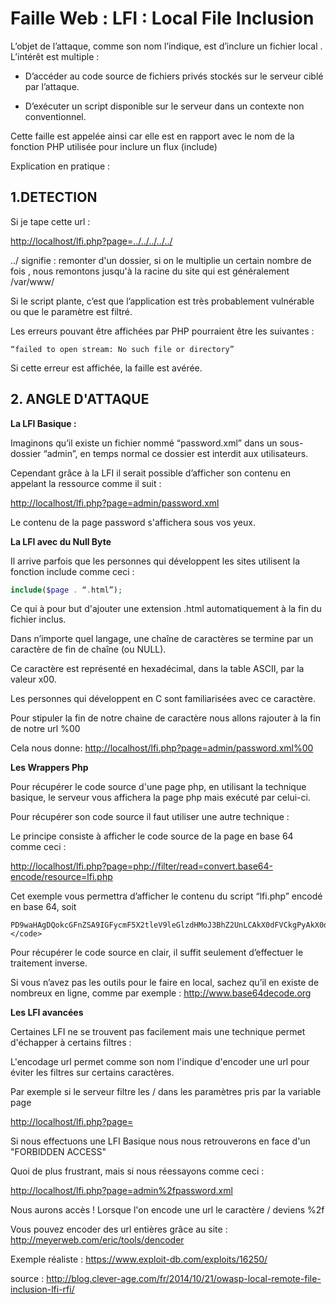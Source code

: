 # Faille Web : LFI : Local File Inclusion

L’objet de l’attaque, comme son nom l’indique, est d’inclure un fichier local . 
L’intérêt est multiple :

* D’accéder au code source de fichiers privés stockés sur le serveur ciblé par l’attaque.

* D’exécuter un script disponible sur le serveur dans un contexte non conventionnel.

Cette faille est appelée ainsi car elle est en rapport avec le nom de la fonction PHP utilisée pour inclure un flux (include)

Explication en pratique :

## 1.DETECTION

Si je tape cette url :

<http://localhost/lfi.php?page=../../../../../>

../ signifie : remonter d'un dossier,
 si on le multiplie un certain nombre de fois , nous remontons jusqu'à la racine du site qui est généralement /var/www/

Si le script plante, c’est que l’application est très probablement vulnérable ou que le paramètre est filtré.

Les erreurs pouvant être affichées par PHP pourraient être les suivantes :
```
“failed to open stream: No such file or directory”
```
Si cette erreur est affichée, la faille est avérée.


## 2. ANGLE D'ATTAQUE

__La LFI Basique :__

Imaginons qu’il existe un fichier nommé “password.xml” dans un sous-dossier “admin”, en temps normal ce dossier est interdit aux utilisateurs.

Cependant grâce à la LFI il serait possible d’afficher son contenu en appelant la ressource comme il suit :

<http://localhost/lfi.php?page=admin/password.xml>

Le contenu de la page password s'affichera sous vos yeux.

__La LFI avec du Null Byte__

Il arrive parfois que les personnes qui développent les sites utilisent la fonction include comme ceci :
```PHP
include($page . “.html”);
```

Ce qui à pour but d'ajouter une extension .html automatiquement à la fin du fichier inclus.

Dans n’importe quel langage, une chaîne de caractères se termine par un caractère de fin de chaîne (ou NULL). 

Ce caractère est représenté en hexadécimal, dans la table ASCII, par la valeur x00.

Les personnes qui développent en C sont familiarisées avec ce caractère.

Pour stipuler la fin de notre chaine de caractère nous allons rajouter à la fin de notre url %00

Cela nous donne: <http://localhost/lfi.php?page=admin/password.xml%00>



__Les Wrappers Php__

Pour récupérer le code source d'une page php, en utilisant la technique basique, le serveur vous affichera la page php mais exécuté par celui-ci. 

Pour récupérer son code source il faut utiliser une autre technique :

Le principe consiste à afficher le code source de la page en base 64 comme ceci :

<http://localhost/lfi.php?page=php://filter/read=convert.base64-encode/resource=lfi.php>

Cet exemple vous permettra d’afficher le contenu du script “lfi.php” encodé en base 64, soit 

```
PD9waHAgDQokcGFnZSA9IGFycmF5X2tleV9leGlzdHMoJ3BhZ2UnLCAkX0dFVCkgPyAkX0dFVFsncGFnZSddIDogbnVsbCA7DQppZiAoIWlzX251bGwoJHBhZ2UpKQ0Kew0KCWluY2x1ZGUoJHBhZ2UpOw0KfQ0KZWxzZQ0Kew0KCWVjaG8gIkF1Y3VuIHBhZ2Ug4CBpbmNsdXJlLi4uIjsNCn0NCj8+DQo=</code>
```
Pour récupérer le code source en clair, il suffit seulement d’effectuer le traitement inverse.

Si vous n’avez pas les outils pour le faire en local, sachez qu’il en existe de nombreux en ligne, comme par exemple : <http://www.base64decode.org>

__Les LFI avancées__

Certaines LFI ne se trouvent pas facilement mais une technique permet d'échapper à certains filtres :

L'encodage url permet comme son nom l'indique d'encoder une url pour éviter les filtres sur certains caractères.

Par exemple si le serveur filtre les / dans les paramètres pris par la variable page

<http://localhost/lfi.php?page=>

Si nous effectuons une LFI Basique nous nous retrouverons en face d'un "FORBIDDEN ACCESS"

Quoi de plus frustrant, mais si nous réessayons comme ceci :

<http://localhost/lfi.php?page=admin%2fpassword.xml>

Nous aurons accès ! Lorsque l'on encode une url le caractère / deviens %2f

Vous pouvez encoder des url entières grâce au site : <http://meyerweb.com/eric/tools/dencoder>

Exemple réaliste : <https://www.exploit-db.com/exploits/16250/>

source : <http://blog.clever-age.com/fr/2014/10/21/owasp-local-remote-file-inclusion-lfi-rfi/>
